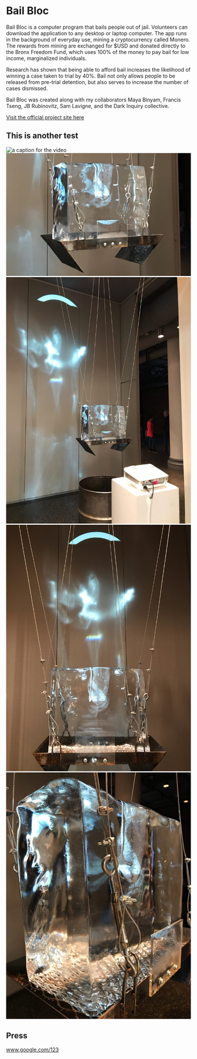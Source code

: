 # Bail Bloc

Bail Bloc is a computer program that bails people out of jail. Volunteers can download the application to any desktop or laptop computer. The app runs in the background of everyday use, mining a cryptocurrency called Monero. The rewards from mining are exchanged for $USD and donated directly to the Bronx Freedom Fund, which uses 100% of the money to pay bail for low income, marginalized individuals.

Research has shown that being able to afford bail increases the likelihood of winning a case taken to trial by 40%. Bail not only allows people to be released from pre-trial detention, but also serves to increase the number of cases dismissed.

Bail Bloc was created along with my collaborators Maya Binyam, Francis Tseng, JB Rubinovitz, Sam Lavigne, and the Dark Inquiry collective.

[Visit the official project site here](//bailbloc.thenewinquiry.com)

## This is another test

![a caption for the video](https://www.youtube.com/watch?v=DAWyEkIxacg)
![a caption for the photo](0.jpg)
![a caption for the photo](1.jpg)
![a caption for the photo](2.jpg)
![a caption for the photo](3.jpg)

## Press
www.google.com/123
